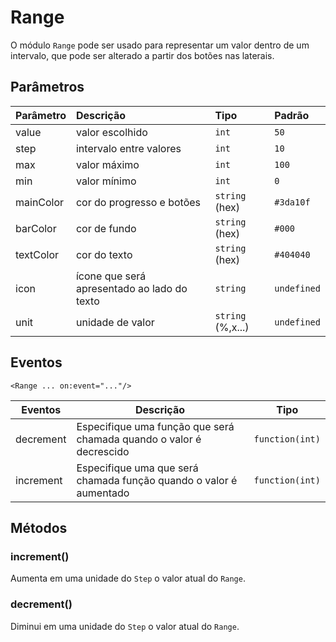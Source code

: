 # Range

O módulo `Range` pode ser usado para representar um valor dentro de um intervalo, que pode ser alterado a partir dos botões nas laterais.

<!-- @example ./example/Example.Html -->

## Parâmetros

| Parâmetro | Descrição                                     | Tipo              | Padrão      |
| :-------- | :-------------------------------------------- | :---------------- | :---------- |
| value     | valor escolhido                               | `int`             | `50`        |
| step      | intervalo entre valores                       | `int`             | `10`        |
| max       | valor máximo                                  | `int`             | `100`       |
| min       | valor mínimo                                  | `int`             | `0`         |
| mainColor | cor do progresso e botões                     | `string` (hex)    | `#3da10f`   |
| barColor  | cor de fundo                                  | `string` (hex)    | `#000`      |
| textColor | cor do texto                                  | `string` (hex)    | `#404040`   |
| icon      | ícone que será apresentado ao lado do texto   | `string`          | `undefined` |
| unit      | unidade de valor                              | `string` (%,x...) | `undefined` |

## Eventos

`<Range ... on:event="..."/>`

| Eventos     | Descrição                                                               | Tipo            |
|-------------|-------------------------------------------------------------------------|-----------------|
| decrement   | Especifique uma função que será chamada quando o valor é decrescido     | `function(int)` |
| increment   | Especifique uma que será chamada função quando o valor é aumentado      | `function(int)` |

## Métodos

### increment()

Aumenta em uma unidade do `Step` o valor atual do `Range`.

### decrement()

Diminui em uma unidade do `Step` o valor atual do `Range`.